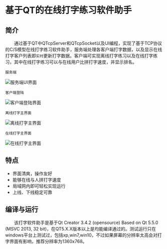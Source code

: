 # 基于QT的在线打字练习软件助手

## 简介

&emsp;&emsp;通过基于QT中QTcpServer和QTcpSocket以及UI编程，实现了基于TCP协议的C/S模型在线打字练习软件助手，服务端处理各客户端打字数据，以及显示在线打字客户列表即`实时`更新打字数据。客户端可实现离线打字练习以及在线打字练习，其中在线打字练习可以与在线用户比拼打字速度，并显示排名。

	服务端

![服务端UI界面](http://i.imgur.com/GUYOzKm.png)

	客户端登陆

![客户端登陆界面](http://i.imgur.com/Wzm22aX.png)

	离线打字主界面

![离线打字主界面](http://i.imgur.com/YtQkRGM.png)

	在线打字主界面

![在线打字主界面](http://i.imgur.com/S9NGvun.png)

## 特点

- 界面清爽，操作友好
- 能够在线与人拼打字速度
- 局域网内即可轻松实现运行
- 上线、下线稳定可靠

## 编译与运行

&emsp;&emsp;该打字软件助手是基于Qt Creator 3.4.2 (opensource) Based on Qt 5.5.0 (MSVC 2013, 32 bit)，在QT5.X.X版本以上是均能编译通过的。测试运行只在windows平台上测试过，包括xp,win7,win10，不过如果屏幕的分辨率太高会对打字界面有影响，推荐分辨率为1360x768。

